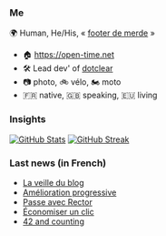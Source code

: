 ### Me

🌍 Human, He/His, « [footer de merde](https://open-time.net/post/2013/07/17/La-veritable-histoire-du-Footer-de-merde-) » 
* 🏠 https://open-time.net 
* 🛠️ Lead dev' of [dotclear](https://git.dotclear.org/dev/dotclear)
* 📷 photo, 🚲 vélo, 🏍️ moto 
* 🇫🇷 native, 🇬🇧 speaking, 🇪🇺 living

### Insights

[![GitHub Stats](https://github-readme-stats.vercel.app/api?username=franck-paul)](https://github.com/franck-paul)
[![GitHub Streak](https://github-readme-streak-stats.herokuapp.com?user=franck-paul)](https://git.io/streak-stats)

### Last news (in French)

<!-- BLOG-POST-LIST:START -->
- [La veille du blog](https://open-time.net/post/2023/01/15/La-veille-du-blog)
- [Amélioration progressive](https://open-time.net/post/2023/01/14/Amelioration-progressive)
- [Passe avec Rector](https://open-time.net/post/2023/01/13/Passe-avec-Rector)
- [Économiser un clic](https://open-time.net/post/2023/01/12/Economiser-un-clic)
- [42 and counting](https://open-time.net/post/2023/01/11/42-and-counting)
<!-- BLOG-POST-LIST:END -->
